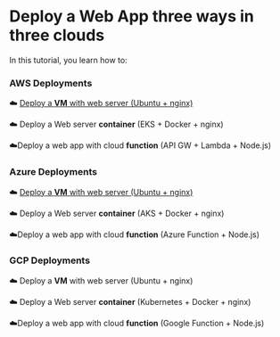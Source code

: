 # Deploy a Web App three ways in three clouds

In this tutorial, you learn how to:

### AWS Deployments

:cloud:️️️️ [Deploy a **VM** with web server (Ubuntu + nginx)](/docs/AWS_VM.md)

☁️ Deploy a Web server **container**  (EKS + Docker + nginx)

☁️Deploy a web app with cloud **function** (API GW + Lambda + Node.js)



### Azure Deployments

☁️ [Deploy a **VM** with web server (Ubuntu + nginx)](/docs/Azure_VM.md)

☁️ Deploy a Web server **container**  (AKS + Docker + nginx)

☁️Deploy a web app with cloud **function** (Azure Function + Node.js)



### GCP Deployments

☁️ Deploy a **VM** with web server (Ubuntu + nginx)

☁️ Deploy a Web server **container**  (Kubernetes + Docker + nginx)

☁️Deploy a web app with cloud **function** (Google Function + Node.js)

